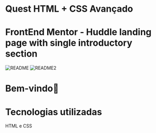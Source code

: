 # Quest HTML + CSS Avançado

# FrontEnd Mentor - Huddle landing page with single introductory section

![README](https://github.com/israelkg/quest-html-css/assets/159387743/01bbb48f-dc54-420e-ab42-af24634907d9)
![README2](https://github.com/israelkg/quest-html-css/assets/159387743/66166aeb-281b-44f2-9eb5-cc6e50688001)

# Bem-vindo👋

# Tecnologias utilizadas
HTML e CSS
